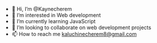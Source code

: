 - 👋 Hi, I’m @Kaynecherem
- 👀 I’m interested in Web development
- 🌱 I’m currently learning JavaScript
- 💞️ I’m looking to collaborate on web development projects
- 📫 How to reach me kaluchinecherem8@gmail.com

<!---
Kaynecherem/Kaynecherem is a ✨ special ✨ repository because its `README.md` (this file) appears on your GitHub profile.
You can click the Preview link to take a look at your changes.
--->
